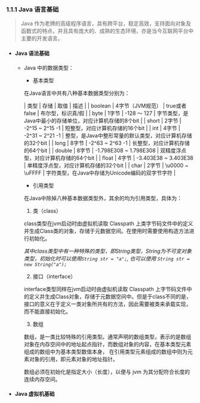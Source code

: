 ### 1.1.1 Java 语言基础

> Java 作为老牌的高级程序语言，具有跨平台，稳定高效，支持面向对象及函数式的特点，并且具有庞大的、成熟的生态环境，亦是当今互联网平台中主要的开发语言。

- #### Java 语法基础
    
    - Java 中的数据类型：
        - 基本类型
        
        在Java语言中共有八种基本数据类型分别为：
        
        | 类型 | 存储 | 取值 | 描述 |
        | boolean | 4字节（JVM规范） | true或者false | 布尔型，标识真/假 |
        | byte | 1字节 | -128 ～ 127 | 字节类型，是Java中最小的存储单位，对应计算机存储的8个bit |
        | short | 2字节 | -2^15 ~ 2^15 -1 | 短整型，对应计算机存储的16个bit |
        | int | 4字节 | -2^31 ~ 2^21 -1 | 整型，是Java中整形常量的默认类型，对应计算机存储的32个bit |
        | long | 8字节 | -2^63 ~ 2^63 -1 | 长整型，对应计算机存储的64个bit |
        | double | 8字节 | -1.798E308 ~ 1.798E308 | 双精度浮点型，对应计算机存储的64个bit |
        | float | 4字节 | -3.403E38 ~ 3.403E38 | 单精度浮点型，对应计算机存储的32个bit |
        | char | 2字节 | \u0000 ~ \uFFFF | 字符类型，在Java中存储为Unicode编码的双字节字符 |
        
        - 引用类型
        
        在Java中除掉八种基本数据类型外，其余的均为引用类型，具体为：
        1. 类（class）
        
        class类型在jvm启动时由虚拟机读取 Classpath 上类字节码文件中的定义并生成Class类的对象，存储于元数据空间。在使用时需要使用构造方法进行初始化。
        
        *其中class类型中有一种特殊的类型，即String类型，String为不可变对象类型，初始化时可以使用`String str = "a";`, 也可以使用
         `String str = new String("a");`*
        
        2. 接口（interface）
        
        interface类型同样在jvm启动时由虚拟机读取 Classpath 上字节码文件中的定义并生成Class对象，存储于元数据空间中。但是于class不同的是，
        接口的意义在于定义一类对象所共有的方法，因此需要被类来承载实现，而不能直接初始化。
        
        3. 数组
        
        数组，是一类比较特殊的引用类型。通常声明的数组类型，表示的是数组对象在内存空间中的地址起点指针，而数组对象的内容，在基本类型元素组成的数组中为基本类型数值本身，
        在引用类型元素组成的数组中则为元素对象的引用，即元素对象的地址指针。
        
        数组必须在初始化是指定大小（长度），以便与 jvm 为其分配符合长度的连续内存空间。
        
        
        
- #### Java 虚拟机基础

